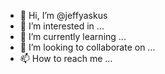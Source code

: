 - 👋 Hi, I’m @jeffyaskus
- 👀 I’m interested in ...
- 🌱 I’m currently learning ...
- 💞️ I’m looking to collaborate on ...
- 📫 How to reach me ...

<!---
jeffyaskus/jeffyaskus is a ✨ special ✨ repository because its `README.md` (this file) appears on your GitHub profile.
You can click the Preview link to take a look at your changes.
--->
